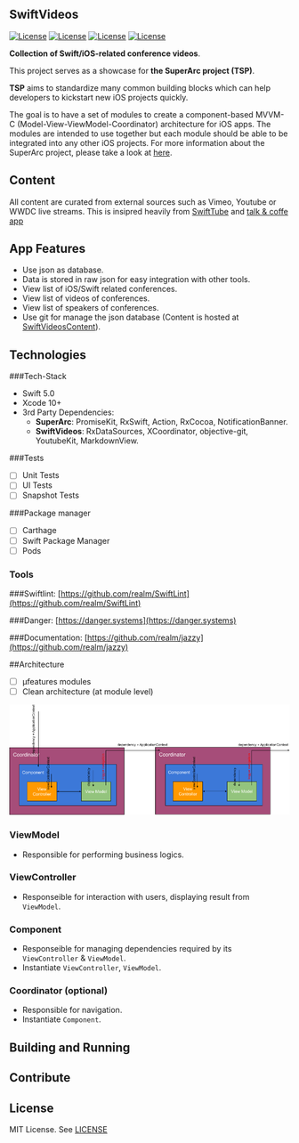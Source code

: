## SwiftVideos

[![License](https://img.shields.io/badge/License-MIT-green.svg)](https://opensource.org/licenses/MIT)
[![License](https://img.shields.io/badge/Swift-5.0-blue.svg)](https://opensource.org/licenses/MIT)
[![License](https://img.shields.io/badge/Xcode-10-blue.svg)](https://opensource.org/licenses/MIT)
[![License](https://img.shields.io/badge/platforms-iOSv|%20tvOS%20|%20macOS%20|%20watchOS%20-blue.svg)](https://opensource.org/licenses/MIT)

**Collection of Swift/iOS-related conference videos**.

This project serves as a showcase for **the SuperArc project (TSP)**. 

**TSP** aims to standardize many common building blocks which can help developers to kickstart new iOS projects quickly.

The goal is to have a set of modules to create a component-based MVVM-C (Model-View-ViewModel-Coordinator) architecture for iOS apps. The modules are intended to use together but each module should be able to be integrated into any other iOS projects. For more information about the SuperArc project, please take a look at [here](https://github.com/superarcswift/SwiftVideos).

## Content

All content are curated from external sources such as Vimeo, Youtube or WWDC live streams. This is insipred heavily from [SwiftTube](http://www.swifttube.co/) and [talk & coffe app]()

## App Features
- Use json as database.
- Data is stored in raw json for easy integration with other tools.
- View list of iOS/Swift related conferences.
- View list of videos of conferences.
- View list of speakers of conferences.
- Use git for manage the json database (Content is hosted at [SwiftVideosContent](https://github.com/superarcswift/SwiftVideosContent)).

## Technologies

###Tech-Stack

- Swift 5.0
- Xcode 10+
- 3rd Party Dependencies:
	- **SuperArc**: PromiseKit, RxSwift, Action, RxCocoa, NotificationBanner.
	- **SwiftVideos**: RxDataSources, XCoordinator, objective-git, YoutubeKit, MarkdownView.


###Tests
- [ ] Unit Tests
- [ ] UI Tests
- [ ] Snapshot Tests

###Package manager
- [ ] Carthage
- [ ] Swift Package Manager
- [ ] Pods

### Tools

###Swiftlint:
[https://github.com/realm/SwiftLint](https://github.com/realm/SwiftLint)

###Danger:
[https://danger.systems](https://danger.systems)

###Documentation:
[https://github.com/realm/jazzy](https://github.com/realm/jazzy)
	
##Architecture

- [ ] µfeatures modules
- [ ] Clean architecture (at module level)

![Architecture](Assets/Documentation/superarc.png)

### ViewModel
- Responsible for performing business logics.

### ViewController
- Responseible for interaction with users, displaying result from `ViewModel`.

### Component
- Responseible for managing dependencies required by its `ViewController` & `ViewModel`.
- Instantiate `ViewController`, `ViewModel`.

### Coordinator (optional)
- Responsible for navigation.
- Instantiate `Component`.


## Building and Running

## Contribute

## License
MIT License. See [LICENSE](https://github.com/superarcswift/SwiftVideos/blob/master/LICENSE)
